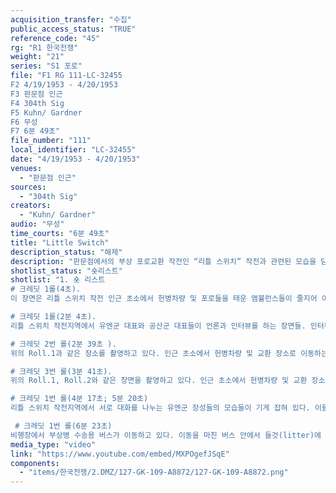 ```yaml
---
acquisition_transfer: "수집"
public_access_status: "TRUE"
reference_code: "45"
rg: "R1 한국전쟁"
weight: "21"
series: "S1 포로"
file: "F1 RG 111-LC-32455
F2 4/19/1953 - 4/20/1953
F3 판문점 인근 
F4 304th Sig
F5 Kuhn/ Gardner
F6 무성
F7 6분 49초"
file_number: "111"
local_identifier: "LC-32455"
date: "4/19/1953 - 4/20/1953"
venues: 
  - "판문점 인근"
sources: 
  - "304th Sig"
creators: 
  - "Kuhn/ Gardner"
audio: "무성"
time_courts: "6분 49초"
title: "Little Switch"
description_status: "해제"
description: "판문점에서의 부상 포로교환 작전인 “리틀 스위치” 작전과 관련된 모습을 담고 있는 여러 영상들 중 하나이다. 전체적으로 부상당한 포로들의 이송 장면을 중심으로 구성되어 있다. 남한의 백선엽, UN군의 클라크(Clark), 맥스웰(Maxwell), 테일러(Taylor) 등의 장성급 지휘관들이 해당 작전을 시찰하거나 언론사와 인터뷰를 하는 모습 역시 눈에 띈다. "
shotlist_status: "숏리스트"
shotlist: "1. 숏 리스트
# 크레딧 1롤(4초). 
이 장면은 리틀 스위치 작전 인근 초소에서 헌병차량 및 포로들을 태운 앰뷸런스들이 줄지어 이동하는 모습으로 시작한다. 이후 장면이 바뀌어 맥스웰(Maxwell), 테일러(Taylor) 등의 장성들이 미군 헌병들을 사열하는 모습들을 길게 보여주고 있다.

# 크레딧 1롤(2분 4초). 
리틀 스위치 작전지역에서 유엔군 대표와 공산군 대표들이 언론과 인터뷰를 하는 장면들. 인터뷰를 마친 대표단들은 각기 차량 편으로 이동하고 있다.

# 크레딧 2번 롤(2분 39초 ). 
위의 Roll.1과 같은 장소를 촬영하고 있다. 인근 초소에서 헌병차량 및 교환 장소로 이동하는 포로들을 태운 앰뷸런스들이 줄지어 이동하는 모습을 촬영하고 있다.

# 크레딧 3번 롤(3분 41초). 
위의 Roll.1, Roll.2와 같은 장면을 촬영하고 있다. 인근 초소에서 헌병차량 및 교환 장소로 이동하는 포로들을 태운 앰뷸런스들이 줄지어 이동하는 모습을 촬영하고 있다.

# 크레딧 1번 롤(4분 17초; 5분 20초)
리틀 스위치 작전지역에서 서로 대화를 나누는 유엔군 장성들의 모습들이 기게 잡혀 있다. 이들은 대화를 마치고 언론사와 인터뷰를 하면서 리틀 스위치 작전에 대한 미국의 입장을 개진하고 있다. 영상에 등장하는 4성 장군은 마크 웨인 클라크로 보인다.

 # 크레딧 1번 롤(6분 23초)
비행장에서 부상병 수송용 버스가 이동하고 있다. 이동을 마친 버스 안에서 들것(litter)에 실린 병사들이 차례로 후송되는 모습을 촬영하였다."
media_type: "video"
link: "https://www.youtube.com/embed/MXPOgefJSqE"
components: 
  - "items/한국전쟁/2.DMZ/127-GK-109-A8872/127-GK-109-A8872.png"
---
```


